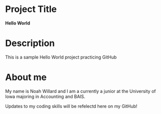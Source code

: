 # Project Title
**Hello World**

# Description
This is a sample Hello World project practicing GitHub

# About me
My name is Noah Willard and I am a currently a junior at the University of Iowa majoring in Accounting and BAIS.

Updates to my coding skills will be refelectd here on my GitHub!

